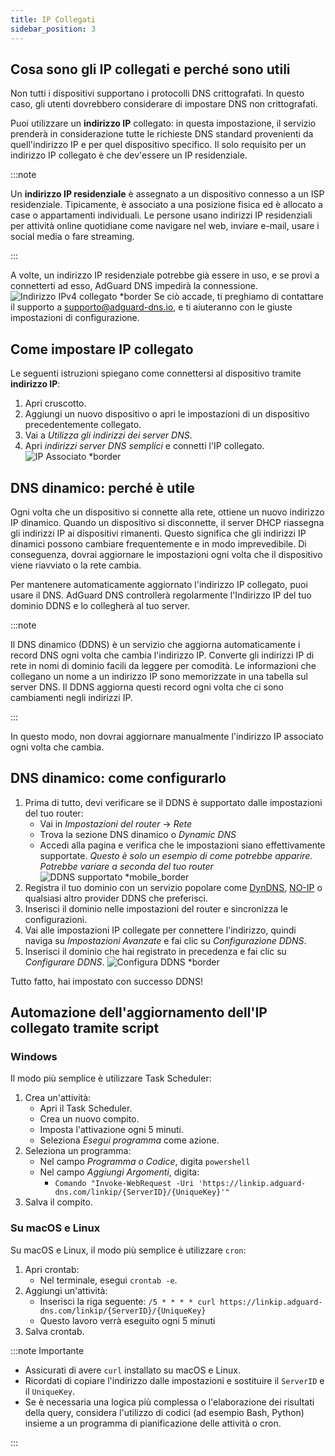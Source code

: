 ```yaml
---
title: IP Collegati
sidebar_position: 3
---
```


## Cosa sono gli IP collegati e perché sono utili

Non tutti i dispositivi supportano i protocolli DNS crittografati. In questo caso, gli utenti dovrebbero considerare di impostare DNS non crittografati.

Puoi utilizzare un **indirizzo IP** collegato: in questa impostazione, il servizio prenderà in considerazione tutte le richieste DNS standard provenienti da quell'indirizzo IP e per quel dispositivo specifico. Il solo requisito per un indirizzo IP collegato è che dev'essere un IP residenziale.

:::note

Un **indirizzo IP residenziale** è assegnato a un dispositivo connesso a un ISP residenziale. Tipicamente, è associato a una posizione fisica ed è allocato a case o appartamenti individuali. Le persone usano indirizzi IP residenziali per attività online quotidiane come navigare nel web, inviare e-mail, usare i social media o fare streaming.

:::

A volte, un indirizzo IP residenziale potrebbe già essere in uso, e se provi a connetterti ad esso, AdGuard DNS impedirà la connessione.
![Indirizzo IPv4 collegato \*border](https://cdn.adtidy.org/content/kb/dns/private/new_dns/connect/linked.png)
Se ciò accade, ti preghiamo di contattare il supporto a [supporto@adguard-dns.io](mailto:supporto@adguard-dns.io), e ti aiuteranno con le giuste impostazioni di configurazione.

## Come impostare IP collegato

Le seguenti istruzioni spiegano come connettersi al dispositivo tramite **indirizzo IP**:

1. Apri cruscotto.
2. Aggiungi un nuovo dispositivo o apri le impostazioni di un dispositivo precedentemente collegato.
3. Vai a _Utilizza gli indirizzi dei server DNS_.
4. Apri _indirizzi server DNS semplici_ e connetti l'IP collegato.
   ![IP Associato \*border](https://cdn.adtidy.org/content/kb/dns/private/new_dns/connect/linked_step4.png)

## DNS dinamico: perché è utile

Ogni volta che un dispositivo si connette alla rete, ottiene un nuovo indirizzo IP dinamico. Quando un dispositivo si disconnette, il server DHCP riassegna gli indirizzi IP ai dispositivi rimanenti. Questo significa che gli indirizzi IP dinamici possono cambiare frequentemente e in modo imprevedibile. Di conseguenza, dovrai aggiornare le impostazioni ogni volta che il dispositivo viene riavviato o la rete cambia.

Per mantenere automaticamente aggiornato l'indirizzo IP collegato, puoi usare il DNS. AdGuard DNS controllerà regolarmente l'Indirizzo IP del tuo dominio DDNS e lo collegherà al tuo server.

:::note

Il DNS dinamico (DDNS) è un servizio che aggiorna automaticamente i record DNS ogni volta che cambia l'indirizzo IP. Converte gli indirizzi IP di rete in nomi di dominio facili da leggere per comodità. Le informazioni che collegano un nome a un indirizzo IP sono memorizzate in una tabella sul server DNS. Il DDNS aggiorna questi record ogni volta che ci sono cambiamenti negli indirizzi IP.

:::

In questo modo, non dovrai aggiornare manualmente l'indirizzo IP associato ogni volta che cambia.

## DNS dinamico: come configurarlo

1. Prima di tutto, devi verificare se il DDNS è supportato dalle impostazioni del tuo router:
   - Vai in _Impostazioni del router_ → _Rete_
   - Trova la sezione DNS dinamico o _Dynamic DNS_
   - Accedi alla pagina e verifica che le impostazioni siano effettivamente supportate. _Questo è solo un esempio di come potrebbe apparire. Potrebbe variare a seconda del tuo router_
     ![DDNS supportato \*mobile\_border](https://cdn.adtidy.org/content/kb/dns/private/new_dns/connect/dynamic_dns.png)
2. Registra il tuo dominio con un servizio popolare come [DynDNS](https://dyn.com/remote-access/), [NO-IP](https://www.noip.com/) o qualsiasi altro provider DDNS che preferisci.
3. Inserisci il dominio nelle impostazioni del router e sincronizza le configurazioni.
4. Vai alle impostazioni IP collegate per connettere l'indirizzo, quindi naviga su _Impostazioni Avanzate_ e fai clic su _Configurazione DDNS_.
5. Inserisci il dominio che hai registrato in precedenza e fai clic su _Configurare DDNS_.
   ![Configura DDNS \*border](https://cdn.adtidy.org/content/kb/dns/private/new_dns/connect/dns_supported.png)

Tutto fatto, hai impostato con successo DDNS!

## Automazione dell'aggiornamento dell'IP collegato tramite script

### Windows

Il modo più semplice è utilizzare Task Scheduler:

1. Crea un'attività:
   - Apri il Task Scheduler.
   - Crea un nuovo compito.
   - Imposta l'attivazione ogni 5 minuti.
   - Seleziona _Esegui programma_ come azione.
2. Seleziona un programma:
   - Nel campo _Programma o Codice_, digita `powershell`
   - Nel campo _Aggiungi Argomenti_, digita:
     - `Comando "Invoke-WebRequest -Uri 'https://linkip.adguard-dns.com/linkip/{ServerID}/{UniqueKey}'"`
3. Salva il compito.

### Su macOS e Linux

Su macOS e Linux, il modo più semplice è utilizzare `cron`:

1. Apri crontab:
   - Nel terminale, esegui `crontab -e`.
2. Aggiungi un'attività:
   - Inserisci la riga seguente:
     `/5 * * * * curl https://linkip.adguard-dns.com/linkip/{ServerID}/{UniqueKey}`
   - Questo lavoro verrà eseguito ogni 5 minuti
3. Salva crontab.

:::note Importante

- Assicurati di avere `curl` installato su macOS e Linux.
- Ricordati di copiare l'indirizzo dalle impostazioni e sostituire il `ServerID` e il `UniqueKey`.
- Se è necessaria una logica più complessa o l'elaborazione dei risultati della query, considera l'utilizzo di codici (ad esempio Bash, Python) insieme a un programma di pianificazione delle attività o cron.

:::
